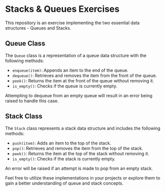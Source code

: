 # **Stacks & Queues Exercises**

This repository is an exercise implementing the two essential data structures - Queues and Stacks.

## Queue Class

The `Queue` class is a representation of a queue data structure with the following methods:

- `enqueue(item)`: Appends an item to the end of the queue.
- `dequeue()`: Retrieves and removes the item from the front of the queue.
- `peek()`: Returns the item at the front of the queue without removing it.
- `is_empty()`: Checks if the queue is currently empty.

Attempting to dequeue from an empty queue will result in an error being raised to handle this case.

## Stack Class

The `Stack` class represents a stack data structure and includes the following methods:

- `push(item)`: Adds an item to the top of the stack.
- `pop()`: Retrieves and removes the item from the top of the stack.
- `peek()`: Returns the item at the top of the stack without removing it.
- `is_empty()`: Checks if the stack is currently empty.

An error will be raised if an attempt is made to pop from an empty stack.

Feel free to utilize these implementations in your projects or explore them to gain a better understanding of queue and stack concepts.
